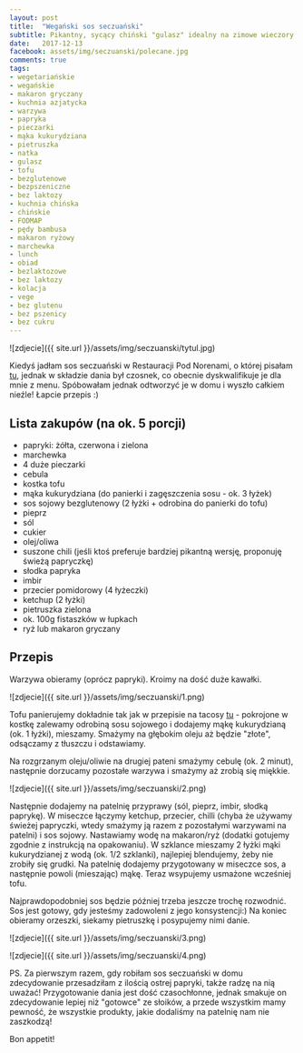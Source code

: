 ```yaml
---
layout: post
title:  "Wegański sos seczuański"
subtitle: Pikantny, sycący chiński "gulasz" idealny na zimowe wieczory.
date:   2017-12-13
facebook: assets/img/seczuanski/polecane.jpg
comments: true
tags:
- wegetariańskie
- wegańskie
- makaron gryczany
- kuchnia azjatycka
- warzywa
- papryka
- pieczarki
- mąka kukurydziana
- pietruszka
- natka
- gulasz
- tofu
- bezglutenowe
- bezpszeniczne
- bez laktozy
- kuchnia chińska
- chińskie
- FODMAP
- pędy bambusa
- makaron ryżowy
- marchewka
- lunch
- obiad
- bezlaktozowe
- bez laktozy
- kolacja
- vege
- bez glutenu
- bez pszenicy
- bez cukru
---
```


![zdjecie]({{ site.url }}/assets/img/seczuanski/tytul.jpg)

Kiedyś jadłam sos seczuański w Restauracji Pod Norenami, o której pisałam [tu](http://pokarmlove.com.pl/pod-norenami-romantyczna-kolacja-w-krakowie/), jednak w składzie dania był czosnek, co obecnie dyskwalifikuje je dla mnie z menu. Spóbowałam jednak odtworzyć je w domu i wyszło całkiem nieźle! Łapcie przepis :)

## Lista zakupów (na ok. 5 porcji)

* papryki: żółta, czerwona i zielona 
* marchewka
* 4 duże pieczarki
* cebula
* kostka tofu
* mąka kukurydziana (do panierki i zagęszczenia sosu - ok. 3 łyżek)
* sos sojowy bezglutenowy (2 łyżki + odrobina do panierki do tofu)
* pieprz
* sól
* cukier
* olej/oliwa
* suszone chili (jeśli ktoś preferuje bardziej pikantną wersję, proponuję świeżą papryczkę)
* słodka papryka
* imbir
* przecier pomidorowy (4 łyżeczki)
* ketchup (2 łyżki)
* pietruszka zielona
* ok. 100g fistaszków w łupkach
* ryż lub makaron gryczany

## Przepis

Warzywa obieramy (oprócz papryki). Kroimy na dość duże kawałki.

![zdjecie]({{ site.url }}/assets/img/seczuanski/1.png)

Tofu panierujemy dokładnie tak jak w przepisie na tacosy [tu](http://pokarmlove.com.pl/moje-ukochane-tacos/) - pokrojone w kostkę zalewamy odrobiną sosu sojowego i dodajemy mąkę kukurydzianą (ok. 1 łyżki), mieszamy. Smażymy na głębokim oleju aż będzie "złote", odsączamy z tłuszczu i odstawiamy.

Na rozgrzanym oleju/oliwie na drugiej pateni smażymy cebulę (ok. 2 minut), następnie dorzucamy pozostałe warzywa i smażymy aż zrobią się miękkie.

![zdjecie]({{ site.url }}/assets/img/seczuanski/2.png)

Następnie dodajemy na patelnię przyprawy (sól, pieprz, imbir, słodką paprykę). W miseczce łączymy ketchup, przecier, chilli (chyba że używamy świeżej papryczki, wtedy smażymy ją razem z pozostałymi warzywami na patelni) i sos sojowy. Nastawiamy wodę na makaron/ryż (dodatki gotujemy zgodnie z instrukcją na opakowaniu). W szklance mieszamy 2 łyżki mąki kukurydzianej z wodą (ok. 1/2 szklanki), najlepiej blendujemy, żeby nie zrobiły się grudki. Na patelnię dodajemy przygotowany w miseczce sos, a następnie powoli (mieszając) mąkę. Teraz wsypujemy usmażone wcześniej tofu. 

Najprawdopodobniej sos będzie później trzeba jeszcze trochę rozwodnić. 
Sos jest gotowy, gdy jesteśmy zadowoleni z jego konsystencji:)
Na koniec obieramy orzeszki, siekamy pietruszkę i posypujemy nimi danie.

![zdjecie]({{ site.url }}/assets/img/seczuanski/3.png)

![zdjecie]({{ site.url }}/assets/img/seczuanski/4.png)

PS. Za pierwszym razem, gdy robiłam sos seczuański w domu zdecydowanie przesadziłam z ilością ostrej papryki, także radzę na nią uważać! Przygotowanie dania jest dość czasochłonne, jednak smakuje on zdecydowanie lepiej niż "gotowce" ze słoików, a przede wszystkim mamy pewność, że wszystkie produkty, jakie dodaliśmy na patelnię nam nie zaszkodzą!

Bon appetit!

